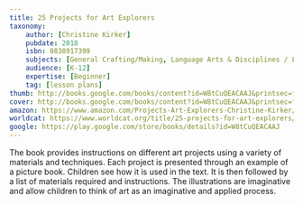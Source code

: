 ```yaml
---
title: 25 Projects for Art Explorers
taxonomy:
	author: [Christine Kirker]
	pubdate: 2018
	isbn: 0838917399
	subjects: [General Crafting/Making, Language Arts & Disciplines / Library & Information Science / General]
	audience: [K-12]
	expertise: [Beginner]
	tag: [lesson plans]
thumb: http://books.google.com/books/content?id=W8tCuQEACAAJ&printsec=frontcover&img=1&zoom=1&imgtk=AFLRE70JyRgtNnCqRb0cUasJHHMpRnquai-DYW6Du84gPRLtSDKgBIYOYzmy_h3un0wTsynbYOJIK1goIIJyRiFIh_ymhIoJ8UVQpfHyyJ25ZphAhvGZTtjp7zki-fIX5uaevQ9caVCx&source=gbs_api
cover: http://books.google.com/books/content?id=W8tCuQEACAAJ&printsec=frontcover&img=1&zoom=1&imgtk=AFLRE70JyRgtNnCqRb0cUasJHHMpRnquai-DYW6Du84gPRLtSDKgBIYOYzmy_h3un0wTsynbYOJIK1goIIJyRiFIh_ymhIoJ8UVQpfHyyJ25ZphAhvGZTtjp7zki-fIX5uaevQ9caVCx&source=gbs_api
amazon: https://www.amazon.com/Projects-Art-Explorers-Christine-Kirker/dp/0838917399/ref=sr_1_1?keywords=25+projects+for+art+explorers&qid=1570114504&s=gateway&sr=8-1
worldcat: https://www.worldcat.org/title/25-projects-for-art-explorers/oclc/1040677777&referer=brief_results
google: https://play.google.com/store/books/details?id=W8tCuQEACAAJ
---
```

The book provides instructions on different art projects using a variety of materials and techniques. Each project is presented through an example of a picture book. Children see how it is used in the text. It is then followed by a list of materials required and instructions. The illustrations are imaginative and allow children to think of art as an imaginative and applied process.